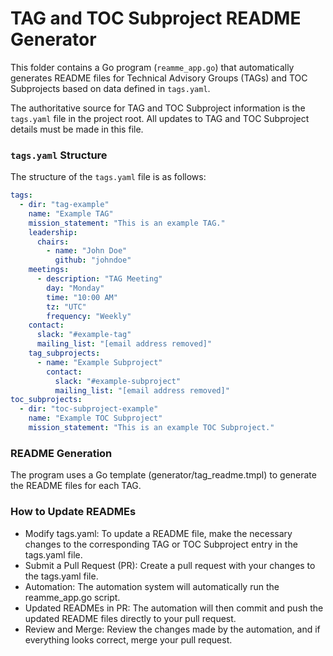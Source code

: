 # TAG and TOC Subproject README Generator

This folder contains a Go program (`reamme_app.go`) that automatically generates README files for Technical Advisory Groups (TAGs) and TOC Subprojects based on data defined in `tags.yaml`.

The authoritative source for TAG and TOC Subproject information is the `tags.yaml` file in the project root. All updates to TAG and TOC Subproject details must be made in this file.

### `tags.yaml` Structure

The structure of the `tags.yaml` file is as follows:

```yaml
tags:
  - dir: "tag-example"
    name: "Example TAG"
    mission_statement: "This is an example TAG."
    leadership:
      chairs:
        - name: "John Doe"
          github: "johndoe"
    meetings:
      - description: "TAG Meeting"
        day: "Monday"
        time: "10:00 AM"
        tz: "UTC"
        frequency: "Weekly"
    contact:
      slack: "#example-tag"
      mailing_list: "[email address removed]"
    tag_subprojects:
      - name: "Example Subproject"
        contact:
          slack: "#example-subproject"
          mailing_list: "[email address removed]"
toc_subprojects:
  - dir: "toc-subproject-example"
    name: "Example TOC Subproject"
    mission_statement: "This is an example TOC Subproject."
```

### README Generation
The program uses a Go template (generator/tag_readme.tmpl) to generate the README files for each TAG.

### How to Update READMEs

* Modify tags.yaml: To update a README file, make the necessary changes to the corresponding TAG or TOC Subproject entry in the tags.yaml file.
* Submit a Pull Request (PR): Create a pull request with your changes to the tags.yaml file.
* Automation: The automation system will automatically run the reamme_app.go script.
* Updated READMEs in PR: The automation will then commit and push the updated README files directly to your pull request.
* Review and Merge: Review the changes made by the automation, and if everything looks correct, merge your pull request.